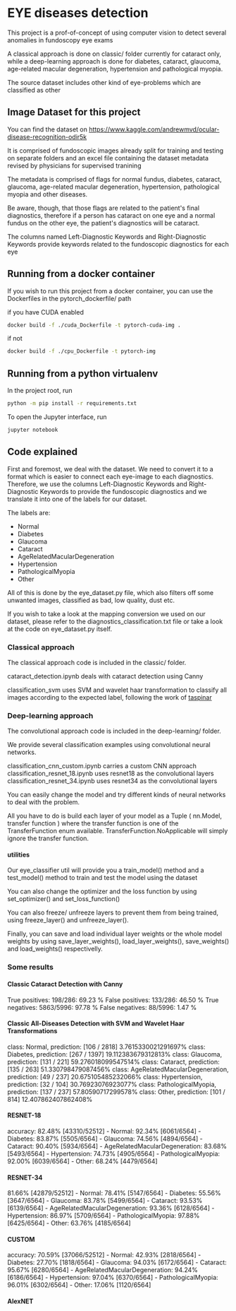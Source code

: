 # EYE diseases detection

This project is a prof-of-concept of using computer vision to detect several anomalies in fundoscopy eye exams

A classical approach is done on classic/ folder currently for cataract only, while a deep-learning approach is done for
diabetes, cataract, glaucoma, age-related macular degeneration, hypertension and pathological myopia.

The source dataset includes other kind of eye-problems which are classified as other


## Image Dataset for this project

You can find the dataset on https://www.kaggle.com/andrewmvd/ocular-disease-recognition-odir5k

It is comprised of fundoscopic images already split for training and testing on separate folders and an excel file containing 
the dataset metadata revised by physicians for supervised tranining

The metadata is comprised of flags for normal fundus, diabetes, cataract, glaucoma, age-related macular degeneration, hypertension, pathological myopia and other diseases.

Be aware, though, that those flags are related to the patient's final diagnostics, therefore if a person has cataract on one eye and a normal fundus on the other eye, the patient's diagnostics will be cataract.

The columns named Left-Diagnostic Keywords and Right-Diagnostic Keywords provide keywords related to the fundoscopic diagnostics for each eye


## Running from a docker container

If you wish to run this project from a docker container, you can use the Dockerfiles in the pytorch_dockerfile/ path

if you have CUDA enabled
```sh
docker build -f ./cuda_Dockerfile -t pytorch-cuda-img .
```

if not
```sh
docker build -f ./cpu_Dockerfile -t pytorch-img
```


## Running from a python virtualenv 

In the project root, run

```sh
python -m pip install -r requirements.txt
```

To open the Jupyter interface, run

```sh
jupyter notebook
```

## Code explained

First and foremost, we deal with the dataset. We need to convert it to a format which is easier to connect each eye-image to each diagnostics. 
Therefore, we use the columns Left-Diagnostic Keywords and Right-Diagnostic Keywords to provide the fundoscopic diagnostics and we translate it
into one of the labels for our dataset.

The labels are:

- Normal
- Diabetes
- Glaucoma
- Cataract
- AgeRelatedMacularDegeneration
- Hypertension
- PathologicalMyopia
- Other

All of this is done by the eye_dataset.py file, which also filters off some unwanted images, classified as bad, low quality, dust etc.

If you wish to take a look at the mapping conversion we used on our dataset, please refer to the diagnostics_classification.txt file or
take a look at the code on eye_dataset.py itself.

### Classical approach

The classical approach code is included in the classic/ folder.

cataract_detection.ipynb deals with cataract detection using Canny

classification_svm uses SVM and wavelet haar transformation to classify all images according to the expected label, following the work of [taspinar](
https://github.com/taspinar/siml/blob/master/notebooks/WV4%20-%20Classification%20of%20ECG%20signals%20using%20the%20Discrete%20Wavelet%20Transform.ipynb)


### Deep-learning approach

The convolutional approach code is included in the deep-learning/ folder.

We provide several classification examples using convolutional neural networks. 


classification_cnn_custom.ipynb carries a custom CNN approach
classification_resnet_18.ipynb uses resnet18 as the convolutional layers
classification_resnet_34.ipynb uses resnet34 as the convolutional layers

You can easily change the model and try different kinds of neural networks to deal with the problem.

All you have to do is build each layer of your model as a Tuple ( nn.Model, transfer function ) where
the transfer function is one of the TransferFunction enum available. TransferFunction.NoApplicable will simply ignore the transfer function.

#### utilities

Our eye_classifier util will provide you a train_model() method and a test_model() method to train and test the model using the dataset

You can also change the optimizer and the loss function by using set_optimizer() and set_loss_function()

You can also freeze/ unfreeze layers to prevent them from being trained, using freeze_layer() and unfreeze_layer().

Finally, you can save and load individual layer weights or the whole model weights by using save_layer_weights(), load_layer_weights(),
save_weights() and load_weights() respectivelly.

### Some results

#### Classic Cataract Detection with Canny

True positives: 198/286: 69.23 %
False positives: 133/286: 46.50 %
True negatives: 5863/5996: 97.78 %
False negatives: 88/5996: 1.47 %

#### Classic All-Diseases Detection with SVM and Wavelet Haar Transformations

class: Normal, prediction: [106 / 2818] 3.7615330021291697%
class: Diabetes, prediction: [267 / 1397] 19.112383679312813%
class: Glaucoma, prediction: [131 / 221] 59.276018099547514%
class: Cataract, prediction: [135 / 263] 51.330798479087456%
class: AgeRelatedMacularDegeneration, prediction: [49 / 237] 20.675105485232066%
class: Hypertension, prediction: [32 / 104] 30.76923076923077%
class: PathologicalMyopia, prediction: [137 / 237] 57.80590717299578%
class: Other, prediction: [101 / 814] 12.407862407862408%



#### RESNET-18

accuracy: 82.48% [43310/52512]
	 - Normal: 92.34% [6061/6564]
	 - Diabetes: 83.87% [5505/6564]
	 - Glaucoma: 74.56% [4894/6564]
	 - Cataract: 90.40% [5934/6564]
	 - AgeRelatedMacularDegeneration: 83.68% [5493/6564]
	 - Hypertension: 74.73% [4905/6564]
	 - PathologicalMyopia: 92.00% [6039/6564]
	 - Other: 68.24% [4479/6564]

#### RESNET-34

81.66% [42879/52512]
	 - Normal: 78.41% [5147/6564]
	 - Diabetes: 55.56% [3647/6564]
	 - Glaucoma: 83.78% [5499/6564]
	 - Cataract: 93.53% [6139/6564]
	 - AgeRelatedMacularDegeneration: 93.36% [6128/6564]
	 - Hypertension: 86.97% [5709/6564]
	 - PathologicalMyopia: 97.88% [6425/6564]
	 - Other: 63.76% [4185/6564]

#### CUSTOM 

accuracy: 70.59% [37066/52512]
	 - Normal: 42.93% [2818/6564]
	 - Diabetes: 27.70% [1818/6564]
	 - Glaucoma: 94.03% [6172/6564]
	 - Cataract: 95.67% [6280/6564]
	 - AgeRelatedMacularDegeneration: 94.24% [6186/6564]
	 - Hypertension: 97.04% [6370/6564]
	 - PathologicalMyopia: 96.01% [6302/6564]
	 - Other: 17.06% [1120/6564]

#### AlexNET

